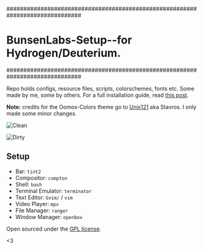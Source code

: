 ##############################################################################
# BunsenLabs-Setup--for Hydrogen/Deuterium.
##############################################################################

Repo holds configs, resource files, scripts, colorschemes, fonts etc. Some made by me, some by others. For a full installation guide, read [this post](https://github.com/lgeurts/lgeurts.github.io/blob/master/_posts/2017-07-11-bunsenlabs-linux-setup-notes-for%20dell-inspiron-6000.md).

**Note:** credits for the Oomox-Colors theme go to [Unix121](https://github.com/unix121) aka Stavros. I only made some minor changes.

![Clean](https://github.com/lgeurts/lgeurts.github.io/blob/master/assets/bl-colors-clean-scrot.png)

![Dirty](https://github.com/lgeurts/lgeurts.github.io/blob/master/assets/bl-colors-dirty-scrot.png)

## Setup

- Bar: `tint2`
- Compositor: `compton`
- Shell: `bash`
- Terminal Emulator: `terminator`
- Text Editor: `Gvim/` / `vim`
- Video Player: `mpv`
- File Manager: `ranger`
- Window Manager: `openbox`

Open sourced under the [GPL license](LICENSE).

<3
